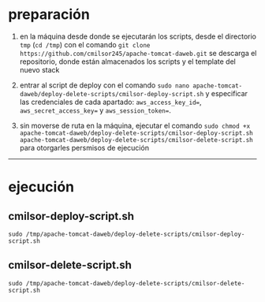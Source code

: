 # preparación

1. en la máquina desde donde se ejecutarán los scripts, desde el directorio `tmp` (`cd /tmp`) con el comando `git clone https://github.com/cmilsor245/apache-tomcat-daweb.git` se descarga el repositorio, donde están almacenados los scripts y el template del nuevo stack

2. entrar al script de deploy con el comando `sudo nano apache-tomcat-daweb/deploy-delete-scripts/cmilsor-deploy-script.sh` y especificar las credenciales de cada apartado: `aws_access_key_id=`, `aws_secret_access_key=` y `aws_session_token=`.

3. sin moverse de ruta en la máquina, ejecutar el comando `sudo chmod +x apache-tomcat-daweb/deploy-delete-scripts/cmilsor-deploy-script.sh apache-tomcat-daweb/deploy-delete-scripts/cmilsor-delete-script.sh` para otorgarles persmisos de ejecución

---

# ejecución

## cmilsor-deploy-script.sh
`sudo /tmp/apache-tomcat-daweb/deploy-delete-scripts/cmilsor-deploy-script.sh`

## cmilsor-delete-script.sh
`sudo /tmp/apache-tomcat-daweb/deploy-delete-scripts/cmilsor-delete-script.sh`